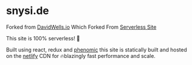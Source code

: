 # snysi.de

Forked from [DavidWells.io](github.com/davidwells/davidwells.io) 
Which Forked From [Serverless Site](https://serverless.com/)

This site is 100% serverless! :tada:

Built using react, redux and [phenomic](https://github.com/MoOx/phenomic) this site is statically built and hosted on the [netlify](https://www.netlify.com/) CDN for 🔥blazingly fast performance and scale.
